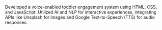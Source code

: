 Developed a voice-enabled toddler engagement system using HTML, CSS, and JavaScript. Utilized AI and NLP for interactive experiences, integrating APIs like Unsplash for images and Google Text-to-Speech (TTS) for audio responses.

